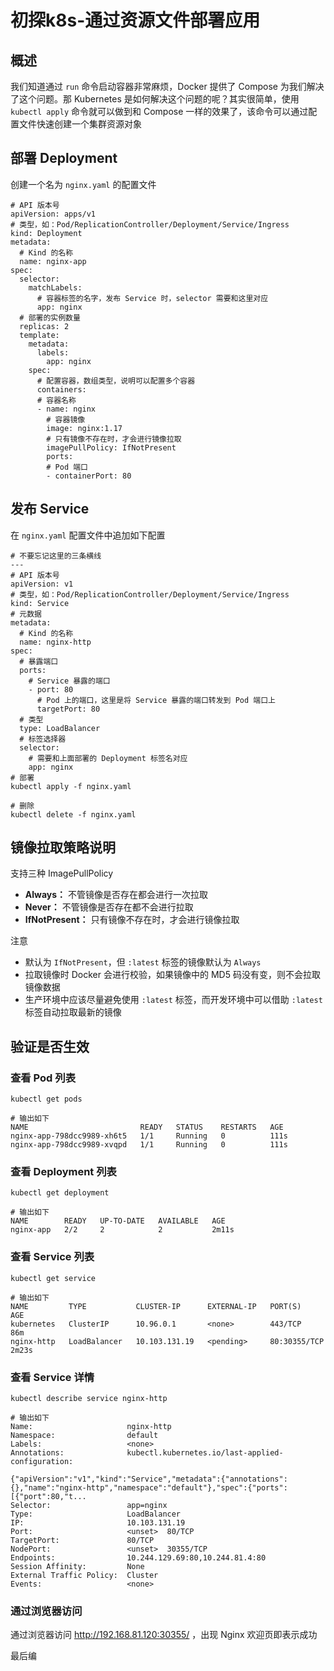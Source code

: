 # 初探k8s-通过资源文件部署应用

## 概述

我们知道通过 `run` 命令启动容器非常麻烦，Docker 提供了 Compose 为我们解决了这个问题。那 Kubernetes 是如何解决这个问题的呢？其实很简单，使用 `kubectl apply` 命令就可以做到和 Compose 一样的效果了，该命令可以通过配置文件快速创建一个集群资源对象

## 部署 Deployment

创建一个名为 `nginx.yaml` 的配置文件

```shell
# API 版本号
apiVersion: apps/v1
# 类型，如：Pod/ReplicationController/Deployment/Service/Ingress
kind: Deployment
metadata:
  # Kind 的名称
  name: nginx-app
spec:
  selector:
    matchLabels:
      # 容器标签的名字，发布 Service 时，selector 需要和这里对应
      app: nginx
  # 部署的实例数量
  replicas: 2
  template:
    metadata:
      labels:
        app: nginx
    spec:
      # 配置容器，数组类型，说明可以配置多个容器
      containers:
      # 容器名称
      - name: nginx
        # 容器镜像
        image: nginx:1.17
        # 只有镜像不存在时，才会进行镜像拉取
        imagePullPolicy: IfNotPresent
        ports:
        # Pod 端口
        - containerPort: 80
```

## 发布 Service

在 `nginx.yaml` 配置文件中追加如下配置

```shell
# 不要忘记这里的三条横线
---
# API 版本号
apiVersion: v1
# 类型，如：Pod/ReplicationController/Deployment/Service/Ingress
kind: Service
# 元数据
metadata:
  # Kind 的名称
  name: nginx-http
spec:
  # 暴露端口
  ports:
    # Service 暴露的端口
    - port: 80
      # Pod 上的端口，这里是将 Service 暴露的端口转发到 Pod 端口上
      targetPort: 80
  # 类型
  type: LoadBalancer
  # 标签选择器
  selector:
    # 需要和上面部署的 Deployment 标签名对应
    app: nginx
# 部署
kubectl apply -f nginx.yaml

# 删除
kubectl delete -f nginx.yaml
```

## 镜像拉取策略说明

支持三种 ImagePullPolicy

- **Always：** 不管镜像是否存在都会进行一次拉取
- **Never：** 不管镜像是否存在都不会进行拉取
- **IfNotPresent：** 只有镜像不存在时，才会进行镜像拉取

注意

- 默认为 `IfNotPresent`，但 `:latest` 标签的镜像默认为 `Always`
- 拉取镜像时 Docker 会进行校验，如果镜像中的 MD5 码没有变，则不会拉取镜像数据
- 生产环境中应该尽量避免使用 `:latest` 标签，而开发环境中可以借助 `:latest` 标签自动拉取最新的镜像

## 验证是否生效

### 查看 Pod 列表

```shell
kubectl get pods

# 输出如下
NAME                         READY   STATUS    RESTARTS   AGE
nginx-app-798dcc9989-xh6t5   1/1     Running   0          111s
nginx-app-798dcc9989-xvqpd   1/1     Running   0          111s
```

### 查看 Deployment 列表

```shell
kubectl get deployment

# 输出如下
NAME        READY   UP-TO-DATE   AVAILABLE   AGE
nginx-app   2/2     2            2           2m11s
```

### 查看 Service 列表

```shell
kubectl get service

# 输出如下
NAME         TYPE           CLUSTER-IP      EXTERNAL-IP   PORT(S)        AGE
kubernetes   ClusterIP      10.96.0.1       <none>        443/TCP        86m
nginx-http   LoadBalancer   10.103.131.19   <pending>     80:30355/TCP   2m23s
```

### 查看 Service 详情

```shell
kubectl describe service nginx-http

# 输出如下
Name:                     nginx-http
Namespace:                default
Labels:                   <none>
Annotations:              kubectl.kubernetes.io/last-applied-configuration:
                            {"apiVersion":"v1","kind":"Service","metadata":{"annotations":{},"name":"nginx-http","namespace":"default"},"spec":{"ports":[{"port":80,"t...
Selector:                 app=nginx
Type:                     LoadBalancer
IP:                       10.103.131.19
Port:                     <unset>  80/TCP
TargetPort:               80/TCP
NodePort:                 <unset>  30355/TCP
Endpoints:                10.244.129.69:80,10.244.81.4:80
Session Affinity:         None
External Traffic Policy:  Cluster
Events:                   <none>
```

### 通过浏览器访问

通过浏览器访问 http://192.168.81.120:30355/ ，出现 Nginx 欢迎页即表示成功

最后编